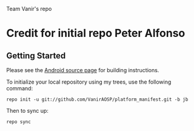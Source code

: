 Team Vanir's repo

Credit for initial repo Peter Alfonso
===========


Getting Started
---------------

Please see the [Android source page](http://source.android.com/source/index.html) for building instructions.

To initialize your local repository using my trees, use the following command:

    repo init -u git://github.com/VanirAOSP/platform_manifest.git -b jb

Then to sync up:

    repo sync


